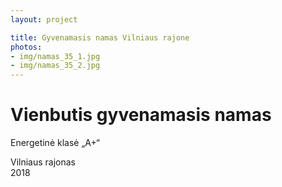 ```yaml
---
layout: project

title: Gyvenamasis namas Vilniaus rajone
photos:
- img/namas_35_1.jpg
- img/namas_35_2.jpg
---
```

<h1>Vienbutis gyvenamasis namas</h1>
<p>Energetinė klasė „A+“</p>
<p>Vilniaus rajonas<br/>2018</p>